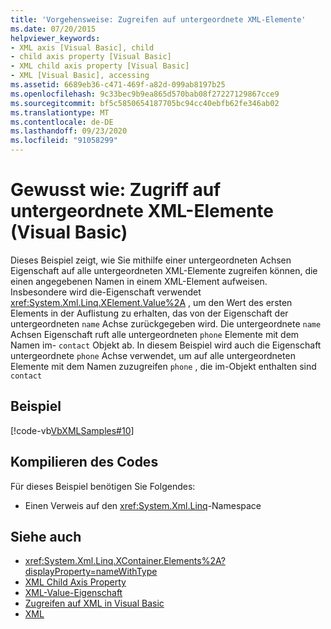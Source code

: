 ```yaml
---
title: 'Vorgehensweise: Zugreifen auf untergeordnete XML-Elemente'
ms.date: 07/20/2015
helpviewer_keywords:
- XML axis [Visual Basic], child
- child axis property [Visual Basic]
- XML child axis property [Visual Basic]
- XML [Visual Basic], accessing
ms.assetid: 6689eb36-c471-469f-a82d-099ab8197b25
ms.openlocfilehash: 9c33bec9b9ea865d570bab08f27227129867cce9
ms.sourcegitcommit: bf5c5850654187705bc94cc40ebfb62fe346ab02
ms.translationtype: MT
ms.contentlocale: de-DE
ms.lasthandoff: 09/23/2020
ms.locfileid: "91058299"
---
```

# <a name="how-to-access-xml-child-elements-visual-basic"></a>Gewusst wie: Zugriff auf untergeordnete XML-Elemente (Visual Basic)

Dieses Beispiel zeigt, wie Sie mithilfe einer untergeordneten Achsen Eigenschaft auf alle untergeordneten XML-Elemente zugreifen können, die einen angegebenen Namen in einem XML-Element aufweisen. Insbesondere wird die-Eigenschaft verwendet <xref:System.Xml.Linq.XElement.Value%2A> , um den Wert des ersten Elements in der Auflistung zu erhalten, das von der Eigenschaft der untergeordneten `name` Achse zurückgegeben wird. Die untergeordnete `name` Achsen Eigenschaft ruft alle untergeordneten `phone` Elemente mit dem Namen im- `contact` Objekt ab. In diesem Beispiel wird auch die Eigenschaft untergeordnete `phone` Achse verwendet, um auf alle untergeordneten Elemente mit dem Namen zuzugreifen `phone` , die im-Objekt enthalten sind `contact`  
  
## <a name="example"></a>Beispiel  

 [!code-vb[VbXMLSamples#10](~/samples/snippets/visualbasic/VS_Snippets_VBCSharp/VbXMLSamples/VB/XMLSamples4.vb#10)]  
  
## <a name="compile-the-code"></a>Kompilieren des Codes  

 Für dieses Beispiel benötigen Sie Folgendes:  
  
- Einen Verweis auf den <xref:System.Xml.Linq>-Namespace  
  
## <a name="see-also"></a>Siehe auch

- <xref:System.Xml.Linq.XContainer.Elements%2A?displayProperty=nameWithType>
- [XML Child Axis Property](../../../language-reference/xml-axis/xml-child-axis-property.md)
- [XML-Value-Eigenschaft](../../../language-reference/xml-axis/xml-value-property.md)
- [Zugreifen auf XML in Visual Basic](accessing-xml.md)
- [XML](index.md)
